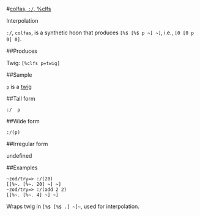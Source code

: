 #[colfas, `:/`, %clfs](#clfs)

Interpolation

`:/`, `colfas`,  is a synthetic hoon that produces `[%$ [%$ p ~] ~]`, i.e., `[0 [0 p 0] 0]`.

##Produces

Twig: `[%clfs p=twig]` 

##Sample

`p` is a [twig]()

##Tall form

    :/  p

##Wide form

    :/(p)

##Irregular form

undefined

##Examples

    ~zod/try=> :/(20)
    [[%~. [%~. 20] ~] ~]
    ~zod/try=> :/(add 2 2)
    [[%~. [%~. 4] ~] ~]

Wraps twig in `[%$ [%$ .] ~]~`, used for interpolation.

